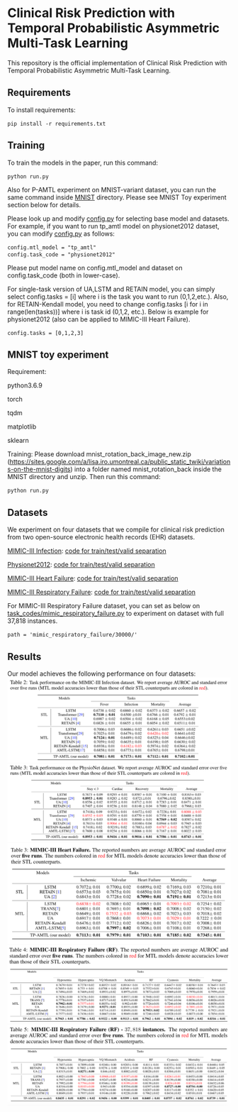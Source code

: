# Clinical Risk Prediction with Temporal Probabilistic Asymmetric Multi-Task Learning

This repository is the official implementation of Clinical Risk Prediction with Temporal Probabilistic Asymmetric Multi-Task Learning.

## Requirements

To install requirements:

```setup
pip install -r requirements.txt
```

## Training

To train the models in the paper, run this command:

```train
python run.py
```
Also for P-AMTL experiment on MNIST-variant dataset, you can run the same command inside [MNIST](/MNIST) directory. Please see MNIST Toy experiment section below for details.

Please look up and modify [config.py](config.py) for selecting base model and datasets. For example, if you want to run tp_amtl model on physionet2012 dataset, you can modify [config.py](config.py) as follows:


```config
config.mtl_model = "tp_amtl"
config.task_code = "physionet2012"
```

Please put model name on config.mtl_model and dataset on config.task_code (both in lower-case).

For single-task version of UA,LSTM and RETAIN model, you can simply select config.tasks = [i] where i is the task you want to run (0,1,2,etc.). Also, for RETAIN-Kendall model, you need to change config.tasks [i for i in range(len(tasks))] where i is task id (0,1,2, etc.). Below is example for physionet2012 (also can be applied to MIMIC-III Heart Failure).

```config
config.tasks = [0,1,2,3]
```

## MNIST toy experiment

Requirement:

 python3.6.9

 torch

 tqdm

 matplotlib
 
 sklearn

Training:
 Please download mnist_rotation_back_image_new.zip (https://sites.google.com/a/lisa.iro.umontreal.ca/public_static_twiki/variations-on-the-mnist-digits) into a folder named mnist_rotation_back inside the MNIST directory and unzip. Then run this command:

```train_mnist
python run.py
```

## Datasets
We experiment on four datasets that we compile for clinical risk prediction from two open-source electronic health records (EHR) datasets.

[MIMIC-III Infection](mimic_infection/): [code for train/test/valid separation](task_codes/mimic_infection.py)

[Physionet2012](physionet2012/): [code for train/test/valid separation](task_codes/physionet2012.py)

[MIMIC-III Heart Failure](mimic_heart_failure/): [code for train/test/valid separation](task_codes/mimic_heart_failure.py)

[MIMIC-III Respiratory Failure](mimic_respiratory_failure/): [code for train/test/valid separation](task_codes/mimic_respiratory_failure.py)

For MIMIC-III Respiratory Failure dataset, you can set as below on [task_codes/mimic_respiratory_failure.py](task_codes/mimic_respiratory_failure.py) to experiment on dataset with full 37,818 instances.

```task_codes
path = 'mimic_respiratory_failure/30000/'
```

## Results

Our model achieves the following performance on four datasets:
<img src="/imgs/table2.png" alt="mimic_infection"/>
<img src="/imgs/table3.png" alt="physionet"/>
<img src="/imgs/supple_table3.png" alt="mimic_heart_failure"/>
<img src="/imgs/supple_table4.png" alt="mimic_respiratory_failure"/>
<img src="/imgs/supple_table5.png" alt="mimic_respiratory_30000"/>